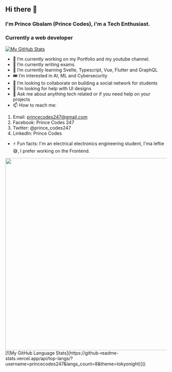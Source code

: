 ## Hi there 👋
### I'm Prince Gbalam (Prince Codes), i'm a Tech Enthusiast. 
### Currently a web developer
[![My GitHub Stats](https://github-readme-stats.vercel.app/api/?username=princecodes247&count_private=true&theme=tokyonight&showicons=true)]()

- 🔭 I’m currently working on my Portfolio and my youtube channel.
- 📖 I’m currently writing exams.
- 🌱 I’m currently learning Svelte, Typescript, Vue, Flutter and GraphQL
- 🎟 I’m interested in AI, ML and Cybersecurity
- 👯 I’m looking to collaborate on building a social network for students
- 🤔 I’m looking for help with UI designs
- 💬 Ask me about anything tech related or if you need help on your projects
- 📫 How to reach me: 
1. Email: princecodes247@gmail.com
2. Facebook: Prince Codes 247
3. Twitter: @prince_codes247
4. LinkedIn: Prince Codes
- ⚡ Fun facts: I'm an electrical electronics engineering student,
I'ma leftie😅, I prefer working on the Frontend.
<!--
**princecodes247/princecodes247** is a ✨ _special_ ✨ repository because its `README.md` (this file) appears on your GitHub profile.

Here are some ideas to get you started:

- 🔭 I’m currently working on ...
- 🌱 I’m currently learning ...
- 👯 I’m looking to collaborate on ...
- 🤔 I’m looking for help with ...
- 💬 Ask me about ...
- 📫 How to reach me: ...
- 😄 Pronouns: ...
- ⚡ Fun fact: ...
-->
<img width="600" src="https://github-profile-trophy.vercel.app/?username=NzakiCodes&rank=SS,S,AAA,AA,A,B,C&row=1&column=5"/>
[![My GitHub Language Stats](https://github-readme-stats.vercel.app/api/top-langs/?username=princecodes247&langs_count=8&theme=tokyonight)]()

